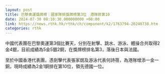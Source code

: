 ```yaml
---
layout: post
title: 巴黎奧運獎牌榜｜國家隊排獎牌榜第3位　港隊排第10
date: 2024-07-30 08:10:30.000000000 +08:00
link: https://news.rthk.hk/rthk/ch/component/k2/1763794-20240730.htm
categories: rthk
---
```


中國代表團在巴黎奧運第3個比賽天，分別在射擊、跳水、游泳、體操合共取得2金4銀，目前成績為5金5銀2銅，在獎牌榜排名第3，落後日本與法國。

至於中國香港代表團，憑劍擊代表張家朗及游泳代表何詩蓓，為港隊增添一金一銅，現時成績為2金1銅排在第10位，領先德國一位。
